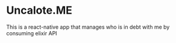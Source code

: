 # Uncalote.ME

This is a react-native app that manages who is in debt with me by consuming elixir API
